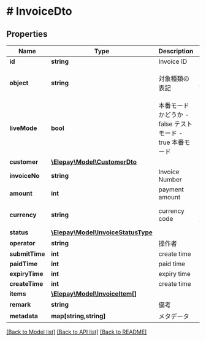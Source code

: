 # # InvoiceDto

## Properties

Name | Type | Description | Notes
------------ | ------------- | ------------- | -------------
**id** | **string** | Invoice ID | [optional] 
**object** | **string** | 対象種類の表記 | [optional] [default to 'invoice']
**liveMode** | **bool** | 本番モードかどうか - false テストモード - true 本番モード | [optional] 
**customer** | [**\Elepay\Model\CustomerDto**](CustomerDto.md) |  | [optional] 
**invoiceNo** | **string** | Invoice Number | [optional] 
**amount** | **int** | payment amount | [optional] 
**currency** | **string** | currency code | [optional] [default to 'JPY']
**status** | [**\Elepay\Model\InvoiceStatusType**](InvoiceStatusType.md) |  | [optional] 
**operator** | **string** | 操作者 | [optional] 
**submitTime** | **int** | create time | [optional] 
**paidTime** | **int** | paid time | [optional] 
**expiryTime** | **int** | expiry time | [optional] 
**createTime** | **int** | create time | [optional] 
**items** | [**\Elepay\Model\InvoiceItem[]**](InvoiceItem.md) |  | [optional] 
**remark** | **string** | 備考 | [optional] 
**metadata** | **map[string,string]** | メタデータ | [optional] 

[[Back to Model list]](../../README.md#documentation-for-models) [[Back to API list]](../../README.md#documentation-for-api-endpoints) [[Back to README]](../../README.md)


